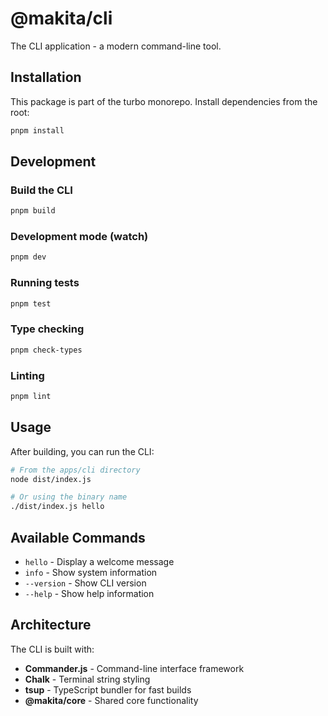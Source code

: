 # @makita/cli

The CLI application - a modern command-line tool.

## Installation

This package is part of the turbo monorepo. Install dependencies from the root:

```bash
pnpm install
```

## Development

### Build the CLI

```bash
pnpm build
```

### Development mode (watch)

```bash
pnpm dev
```

### Running tests

```bash
pnpm test
```

### Type checking

```bash
pnpm check-types
```

### Linting

```bash
pnpm lint
```

## Usage

After building, you can run the CLI:

```bash
# From the apps/cli directory
node dist/index.js

# Or using the binary name
./dist/index.js hello
```

## Available Commands

- `hello` - Display a welcome message
- `info` - Show system information
- `--version` - Show CLI version
- `--help` - Show help information

## Architecture

The CLI is built with:

- **Commander.js** - Command-line interface framework
- **Chalk** - Terminal string styling
- **tsup** - TypeScript bundler for fast builds
- **@makita/core** - Shared core functionality
